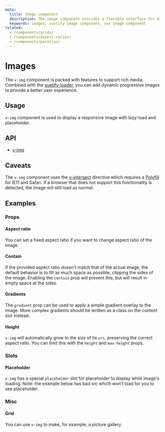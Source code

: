 ```yaml
---
meta:
  title: Image component
  description: The image component provides a flexible interface for displaying different types of images.
  keywords: images, vuetify image component, vue image component
related:
  - /components/grids/
  - /components/aspect-ratios/
  - /components/parallax/
---
```


# Images

The `v-img` component is packed with features to support rich media. Combined with the [vuetify-loader](https://github.com/vuetifyjs/vuetify-loader), you can add dynamic progressive images to provide a better user experience.

<entry-ad />

## Usage

`v-img` component is used to display a responsive image with lazy-load and placeholder.

<usage name="v-img" />

## API

- [v-img](/api/v-img)

<api-section page="components/images" />

## Caveats

<alert type="info">

  The `v-img` component uses the [v-intersect](/directives/intersect) directive which requires a [Polyfill](/directives/intersect#polyfill) for IE11 and Safari. If a browser that does not support this functionality is detected, the image will still load as normal.

</alert>

## Examples

### Props

#### Aspect ratio

You can set a fixed aspect ratio if you want to change aspect ratio of the image.

<example file="v-img/prop-aspect-ratio" />

<promoted-ad slug="vuetify-zero-theme-pro" />

#### Contain

If the provided aspect ratio doesn't match that of the actual image, the default behavior is to fill as much space as possible, clipping the sides of the image. Enabling the `contain` prop will prevent this, but will result in empty space at the sides.

<example file="v-img/prop-contain" />

#### Gradients

The `gradient` prop can be used to apply a simple gradient overlay to the image. More complex gradients should be written as a class on the content slot instead.

<example file="v-img/prop-gradient" />

#### Height

`v-img` will automatically grow to the size of its `src`, preserving the correct aspect ratio. You can limit this with the `height` and `max-height` props.

<example file="v-img/prop-max-height" />

### Slots

#### Placeholder

`v-img` has a special `placeholder` slot for placeholder to display while image's loading. Note: the example below has bad src which won't load for you to see placeholder.

<example file="v-img/slot-placeholder" />

### Misc

#### Grid

You can use `v-img` to make, for example, a picture gallery.

<example file="v-img/misc-grid" />

<backmatter />
